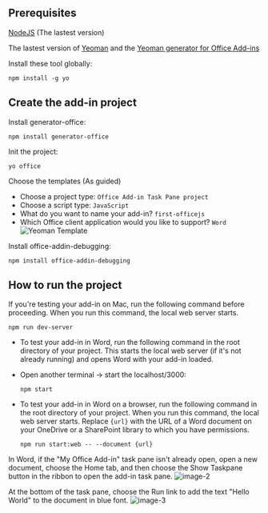 ## Prerequisites

[NodeJS](https://nodejs.org/en) (The lastest version)

The lastest version of [Yeoman](https://github.com/yeoman/yo) and the [Yeoman generator for Office Add-ins](https://learn.microsoft.com/en-us/office/dev/add-ins/develop/yeoman-generator-overview)

Install these tool globally:

```
npm install -g yo
```

## Create the add-in project

Install generator-office:

```
npm install generator-office
```

Init the project:

```
yo office
```

Choose the templates (As guided)

- Choose a project type: `Office Add-in Task Pane project`
- Choose a script type: `JavaScript`
- What do you want to name your add-in? `first-officejs`
- Which Office client application would you like to support? `Word`
  ![Yeoman Template](https://learn.microsoft.com/en-us/office/dev/add-ins/images/yo-office-word.png)

Install office-addin-debugging:

```
npm install office-addin-debugging
```

## How to run the project

If you're testing your add-in on Mac, run the following command before proceeding. When you run this command, the local web server starts.

```
npm run dev-server
```

- To test your add-in in Word, run the following command in the root directory of your project. This starts the local web server (if it's not already running) and opens Word with your add-in loaded.

- Open another terminal -> start the localhost/3000:

    ```
    npm start
    ```

- To test your add-in in Word on a browser, run the following command in the root directory of your project. When you run this command, the local web server starts. Replace `{url}` with the URL of a Word document on your OneDrive or a SharePoint library to which you have permissions.
    ```
    npm run start:web -- --document {url}
    ```

In Word, if the "My Office Add-in" task pane isn't already open, open a new document, choose the Home tab, and then choose the Show Taskpane button in the ribbon to open the add-in task pane.
![image-2](https://learn.microsoft.com/en-us/office/dev/add-ins/images/word-quickstart-addin-2b.png)

At the bottom of the task pane, choose the Run link to add the text "Hello World" to the document in blue font.
![image-3](https://learn.microsoft.com/en-us/office/dev/add-ins/images/word-quickstart-addin-1c.png)

